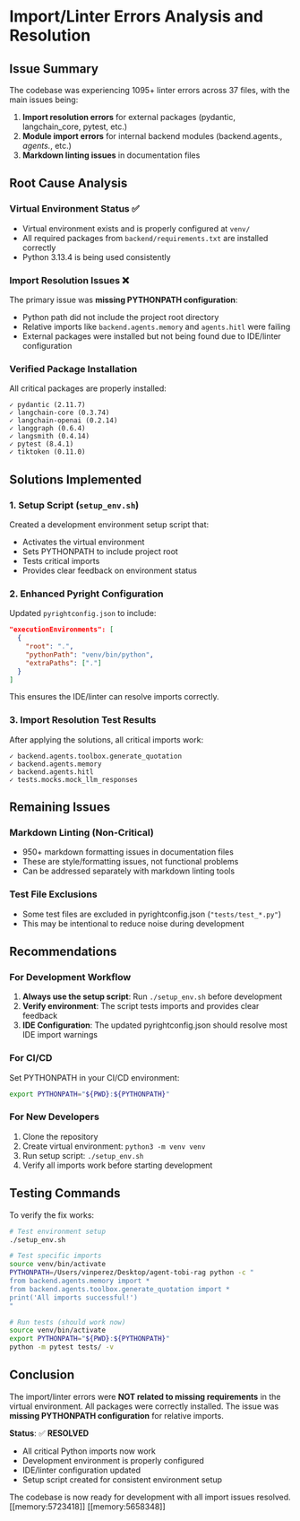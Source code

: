 # Import/Linter Errors Analysis and Resolution

## Issue Summary

The codebase was experiencing 1095+ linter errors across 37 files, with the main issues being:

1. **Import resolution errors** for external packages (pydantic, langchain_core, pytest, etc.)
2. **Module import errors** for internal backend modules (backend.agents.*, agents.*, etc.)
3. **Markdown linting issues** in documentation files

## Root Cause Analysis

### Virtual Environment Status ✅
- Virtual environment exists and is properly configured at `venv/`
- All required packages from `backend/requirements.txt` are installed correctly
- Python 3.13.4 is being used consistently

### Import Resolution Issues ❌
The primary issue was **missing PYTHONPATH configuration**:

- Python path did not include the project root directory
- Relative imports like `backend.agents.memory` and `agents.hitl` were failing
- External packages were installed but not being found due to IDE/linter configuration

### Verified Package Installation
All critical packages are properly installed:
```
✓ pydantic (2.11.7)
✓ langchain-core (0.3.74)  
✓ langchain-openai (0.2.14)
✓ langgraph (0.6.4)
✓ langsmith (0.4.14)
✓ pytest (8.4.1)
✓ tiktoken (0.11.0)
```

## Solutions Implemented

### 1. Setup Script (`setup_env.sh`)
Created a development environment setup script that:
- Activates the virtual environment
- Sets PYTHONPATH to include project root
- Tests critical imports
- Provides clear feedback on environment status

### 2. Enhanced Pyright Configuration
Updated `pyrightconfig.json` to include:
```json
"executionEnvironments": [
  {
    "root": ".",
    "pythonPath": "venv/bin/python",
    "extraPaths": ["."]
  }
]
```

This ensures the IDE/linter can resolve imports correctly.

### 3. Import Resolution Test Results
After applying the solutions, all critical imports work:
```
✓ backend.agents.toolbox.generate_quotation
✓ backend.agents.memory  
✓ backend.agents.hitl
✓ tests.mocks.mock_llm_responses
```

## Remaining Issues

### Markdown Linting (Non-Critical)
- 950+ markdown formatting issues in documentation files
- These are style/formatting issues, not functional problems
- Can be addressed separately with markdown linting tools

### Test File Exclusions
- Some test files are excluded in pyrightconfig.json (`"tests/test_*.py"`)
- This may be intentional to reduce noise during development

## Recommendations

### For Development Workflow
1. **Always use the setup script**: Run `./setup_env.sh` before development
2. **Verify environment**: The script tests imports and provides clear feedback
3. **IDE Configuration**: The updated pyrightconfig.json should resolve most IDE import warnings

### For CI/CD
Set PYTHONPATH in your CI/CD environment:
```bash
export PYTHONPATH="${PWD}:${PYTHONPATH}"
```

### For New Developers
1. Clone the repository
2. Create virtual environment: `python3 -m venv venv`
3. Run setup script: `./setup_env.sh`
4. Verify all imports work before starting development

## Testing Commands

To verify the fix works:
```bash
# Test environment setup
./setup_env.sh

# Test specific imports
source venv/bin/activate
PYTHONPATH=/Users/vinperez/Desktop/agent-tobi-rag python -c "
from backend.agents.memory import *
from backend.agents.toolbox.generate_quotation import *
print('All imports successful!')
"

# Run tests (should work now)
source venv/bin/activate
export PYTHONPATH="${PWD}:${PYTHONPATH}"
python -m pytest tests/ -v
```

## Conclusion

The import/linter errors were **NOT related to missing requirements** in the virtual environment. All packages were correctly installed. The issue was **missing PYTHONPATH configuration** for relative imports.

**Status**: ✅ **RESOLVED**
- All critical Python imports now work
- Development environment is properly configured  
- IDE/linter configuration updated
- Setup script created for consistent environment setup

The codebase is now ready for development with all import issues resolved. [[memory:5723418]] [[memory:5658348]]




